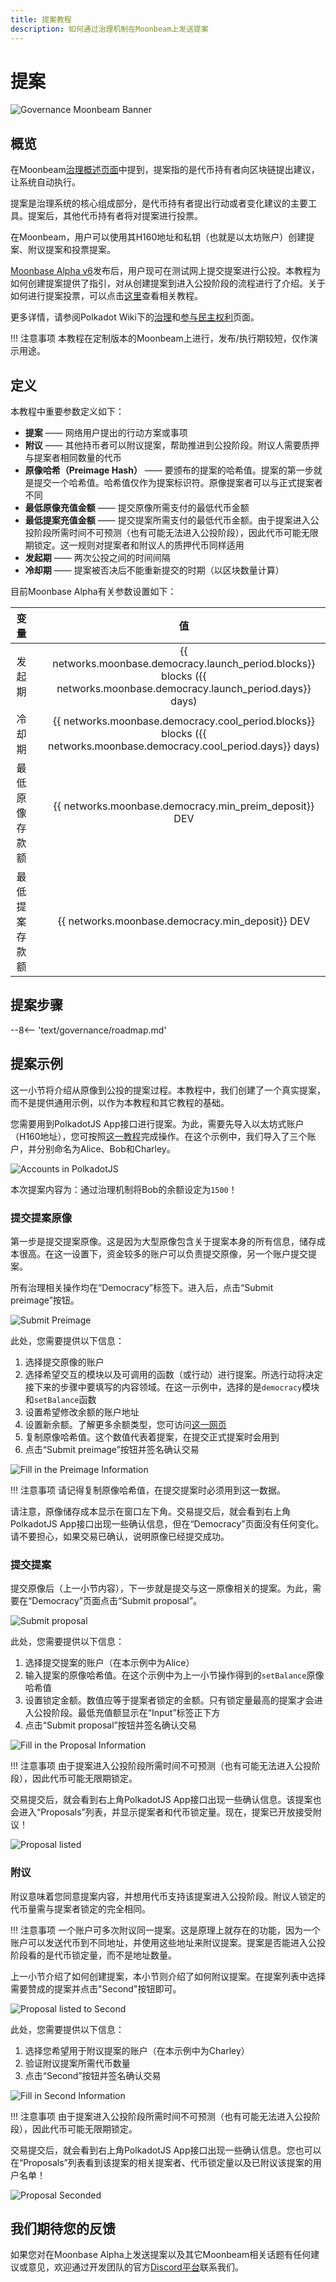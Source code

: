```yaml
---
title: 提案教程
description: 如何通过治理机制在Moonbeam上发送提案
---
```


# 提案

![Governance Moonbeam Banner](/images/governance/governance-proposal-banner.png)

## 概览

在Moonbeam[治理概述页面](/governance/overview/#definitions)中提到，提案指的是代币持有者向区块链提出建议，让系统自动执行。

提案是治理系统的核心组成部分，是代币持有者提出行动或者变化建议的主要工具。提案后，其他代币持有者将对提案进行投票。

在Moonbeam，用户可以使用其H160地址和私钥（也就是以太坊账户）创建提案、附议提案和投票提案。

[Moonbase Alpha v6](https://github.com/PureStake/moonbeam/releases/tag/v0.6.0)发布后，用户现可在测试网上提交提案进行公投。本教程为如何创建提案提供了指引，对从创建提案到进入公投阶段的流程进行了介绍。关于如何进行提案投票，可以点击[这里](/governance/voting/)查看相关教程。

更多详情，请参阅Polkadot Wiki下的[治理](https://wiki.polkadot.network/docs/learn-governance)和[参与民主权利](https://wiki.polkadot.network/docs/maintain-guides-democracy)页面。

!!! 注意事项
    本教程在定制版本的Moonbeam上进行，发布/执行期较短，仅作演示用途。

## 定义

本教程中重要参数定义如下：

 - **提案** —— 网络用户提出的行动方案或事项
 - **附议** —— 其他持币者可以附议提案，帮助推进到公投阶段。附议人需要质押与提案者相同数量的代币
 - **原像哈希（Preimage Hash）** —— 要颁布的提案的哈希值。提案的第一步就是提交一个哈希值。哈希值仅作为提案标识符。原像提案者可以与正式提案者不同
 - **最低原像充值金额** —— 提交原像所需支付的最低代币金额
 - **最低提案充值金额** —— 提交提案所需支付的最低代币金额。由于提案进入公投阶段所需时间不可预测（也有可能无法进入公投阶段），因此代币可能无限期锁定。这一规则对提案者和附议人的质押代币同样适用
 - **发起期** —— 两次公投之间的时间间隔
 - **冷却期** —— 提案被否决后不能重新提交的时期（以区块数量计算）

目前Moonbase Alpha有关参数设置如下：

|      变量      |      |                              值                              |
| :------------: | :--: | :----------------------------------------------------------: |
|     发起期     |      | {{ networks.moonbase.democracy.launch_period.blocks}} blocks ({{ networks.moonbase.democracy.launch_period.days}} days) |
|     冷却期     |      | {{ networks.moonbase.democracy.cool_period.blocks}} blocks ({{ networks.moonbase.democracy.cool_period.days}} days) |
| 最低原像存款额 |      |    {{ networks.moonbase.democracy.min_preim_deposit}} DEV    |
| 最低提案存款额 |      |       {{ networks.moonbase.democracy.min_deposit}} DEV       |

## 提案步骤

--8<-- 'text/governance/roadmap.md'

## 提案示例

这一小节将介绍从原像到公投的提案过程。本教程中，我们创建了一个真实提案，而不是提供通用示例，以作为本教程和其它教程的基础。

您需要用到PolkadotJS App接口进行提案。为此，需要先导入以太坊式账户（H160地址），您可按照[这一教程](/integrations/wallets/polkadotjs/#creating-or-importing-an-h160-account)完成操作。在这个示例中，我们导入了三个账户，并分别命名为Alice、Bob和Charley。

![Accounts in PolkadotJS](/images/governance/governance-proposal-1.png)

本次提案内容为：通过治理机制将Bob的余额设定为`1500`！

### 提交提案原像

第一步是提交提案原像。这是因为大型原像包含关于提案本身的所有信息，储存成本很高。在这一设置下，资金较多的账户可以负责提交原像，另一个账户提交提案。

所有治理相关操作均在“Democracy”标签下。进入后，点击“Submit preimage”按钮。

![Submit Preimage](/images/governance/governance-proposal-2.png)

此处，您需要提供以下信息：

 1. 选择提交原像的账户
 2. 选择希望交互的模块以及可调用的函数（或行动）进行提案。所选行动将决定接下来的步骤中要填写的内容领域。在这一示例中，选择的是`democracy`模块和`setBalance`函数
 3. 设置希望修改余额的账户地址
 4. 设置新余额。了解更多余额类型，您可访问[这一网页](https://wiki.polkadot.network/docs/build-protocol-info#free-vs-reserved-vs-locked-vs-vesting-balance)
 5. 复制原像哈希值。这个数值代表着提案，在提交正式提案时会用到
 6. 点击“Submit preimage”按钮并签名确认交易

![Fill in the Preimage Information](/images/governance/governance-proposal-3.png)

!!! 注意事项
    请记得复制原像哈希值，在提交提案时必须用到这一数据。

请注意，原像储存成本显示在窗口左下角。交易提交后，就会看到右上角PolkadotJS App接口出现一些确认信息，但在“Democracy”页面没有任何变化。请不要担心，如果交易已确认，说明原像已经提交成功。

### 提交提案

提交原像后（上一小节内容），下一步就是提交与这一原像相关的提案。为此，需要在“Democracy”页面点击“Submit proposal”。

![Submit proposal](/images/governance/governance-proposal-4.png)

此处，您需要提供以下信息：

 1. 选择提交提案的账户（在本示例中为Alice）
 2. 输入提案的原像哈希值。在这个示例中为上一小节操作得到的`setBalance`原像哈希值
 3. 设置锁定金额。数值应等于提案者锁定的金额。只有锁定量最高的提案才会进入公投阶段。最低充值额显示在“Input”标签正下方
 4. 点击“Submit proposal”按钮并签名确认交易

![Fill in the Proposal Information](/images/governance/governance-proposal-5.png)

!!! 注意事项
    由于提案进入公投阶段所需时间不可预测（也有可能无法进入公投阶段），因此代币可能无限期锁定。

交易提交后，就会看到右上角PolkadotJS App接口出现一些确认信息。该提案也会进入“Proposals”列表，并显示提案者和代币锁定量。现在，提案已开放接受附议！

![Proposal listed](/images/governance/governance-proposal-6.png)

### 附议

附议意味着您同意提案内容，并想用代币支持该提案进入公投阶段。附议人锁定的代币量需与提案者锁定的完全相同。

!!! 注意事项
    一个账户可多次附议同一提案。这是原理上就存在的功能，因为一个账户可以发送代币到不同地址，并使用这些地址来附议提案。提案是否能进入公投阶段看的是代币锁定量，而不是地址数量。

上一小节介绍了如何创建提案，本小节则介绍了如何附议提案。在提案列表中选择需要赞成的提案并点击"Second"按钮即可。

![Proposal listed to Second](/images/governance/governance-proposal-7.png)

此处，您需要提供以下信息：

 1. 选择您希望用于附议提案的账户（在本示例中为Charley）
 2. 验证附议提案所需代币数量
 3. 点击“Second”按钮并签名确认交易

![Fill in Second Information](/images/governance/governance-proposal-8.png)

!!! 注意事项
    由于提案进入公投阶段所需时间不可预测（也有可能无法进入公投阶段），因此代币可能无限期锁定。

交易提交后，就会看到右上角PolkadotJS App接口出现一些确认信息。您也可以在“Proposals”列表看到该提案的相关提案者、代币锁定量以及已附议该提案的用户名单！

![Proposal Seconded](/images/governance/governance-proposal-9.png)

## 我们期待您的反馈

如果您对在Moonbase Alpha上发送提案以及其它Moonbeam相关话题有任何建议或意见，欢迎通过开发团队的官方[Discord平台](https://discord.com/invite/PfpUATX)联系我们。